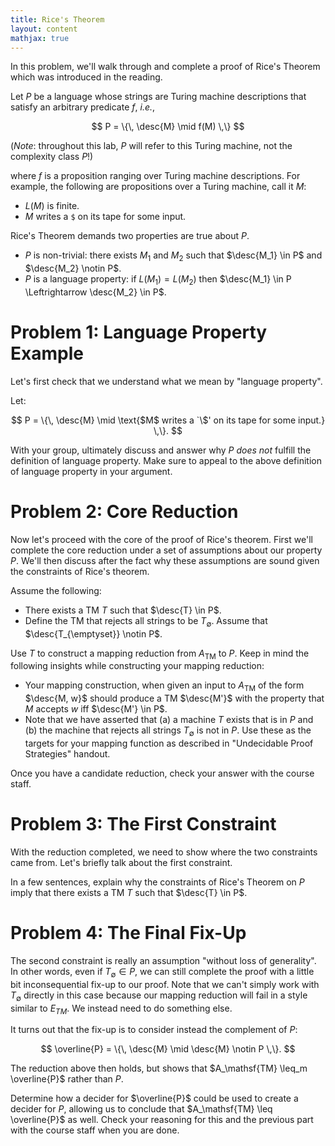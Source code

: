 ```yaml
---
title: Rice's Theorem
layout: content
mathjax: true
---
```


$$
\newcommand{\desc}[1]{\langle #1 \rangle}
$$

In this problem, we'll walk through and complete a proof of Rice's Theorem which was introduced in the reading.

Let $P$ be a language whose strings are Turing machine descriptions that satisfy an arbitrary predicate $f$, _i.e._,

$$
P = \{\, \desc{M} \mid f(M) \,\}
$$

(_Note_: throughout this lab, $P$ will refer to this Turing machine, not the complexity class $P$!)

where $f$ is a proposition ranging over Turing machine descriptions.
For example, the following are propositions over a Turing machine, call it $M$:

+   $L(M)$ is finite.
+   $M$ writes a `$` on its tape for some input.

Rice's Theorem demands two properties are true about $P$.

+   $P$ is non-trivial: there exists $M_1$ and $M_2$ such that $\desc{M_1} \in P$ and $\desc{M_2} \notin P$.
+   $P$ is a language property: if $L(M_1) = L(M_2)$ then $\desc{M_1} \in P \Leftrightarrow \desc{M_2} \in P$.

# Problem 1: Language Property Example

Let's first check that we understand what we mean by "language property".

Let:

$$
P = \{\, \desc{M} \mid \text{$M$ writes a `\$' on its tape for some input.} \,\}.
$$

With your group, ultimately discuss and answer why $P$ _does not_ fulfill the definition of language property.
Make sure to appeal to the above definition of language property in your argument.

# Problem 2: Core Reduction

Now let's proceed with the core of the proof of Rice's theorem.
First we'll complete the core reduction under a set of assumptions about our property $P$.
We'll then discuss after the fact why these assumptions are sound given the constraints of Rice's theorem.

Assume the following:

+   There exists a TM $T$ such that $\desc{T} \in P$.
+   Define the TM that rejects all strings to be $T_{\emptyset}$.
    Assume that $\desc{T_{\emptyset}} \notin P$.

Use $T$ to construct a mapping reduction from $A_\mathsf{TM}$ to $P$.
Keep in mind the following insights while constructing your mapping reduction:

+   Your mapping construction, when given an input to $A_\mathsf{TM}$ of the form $\desc{M, w}$ should produce a TM $\desc{M'}$ with the property that $M$ accepts $w$ iff $\desc{M'} \in P$.
+   Note that we have asserted that (a) a machine $T$ exists that is in $P$ and (b) the machine that rejects all strings $T_\emptyset$ is not in $P$.
    Use these as the targets for your mapping function as described in "Undecidable Proof Strategies" handout.

Once you have a candidate reduction, check your answer with the course staff.

# Problem 3: The First Constraint

With the reduction completed, we need to show where the two constraints came from.
Let's briefly talk about the first constraint.

In a few sentences, explain why the constraints of Rice's Theorem on $P$ imply that there exists a TM $T$ such that $\desc{T} \in P$.

# Problem 4: The Final Fix-Up

The second constraint is really an assumption "without loss of generality".
In other words, even if $T_\emptyset \in P$, we can still complete the proof with a little bit inconsequential fix-up to our proof.
Note that we can't simply work with $T_\emptyset$ directly in this case because our mapping reduction will fail in a style similar to $E_{TM}$.
We instead need to do something else.

It turns out that the fix-up is to consider instead the complement of $P$:

$$
\overline{P} = \{\, \desc{M} \mid \desc{M} \notin P \,\}.
$$

The reduction above then holds, but shows that $A_\mathsf{TM} \leq_m \overline{P}$ rather than $P$.

Determine how a decider for $\overline{P}$ could be used to create a decider for $P$, allowing us to conclude that $A_\mathsf{TM} \leq \overline{P}$ as well.
Check your reasoning for this and the previous part with the course staff when you are done.
